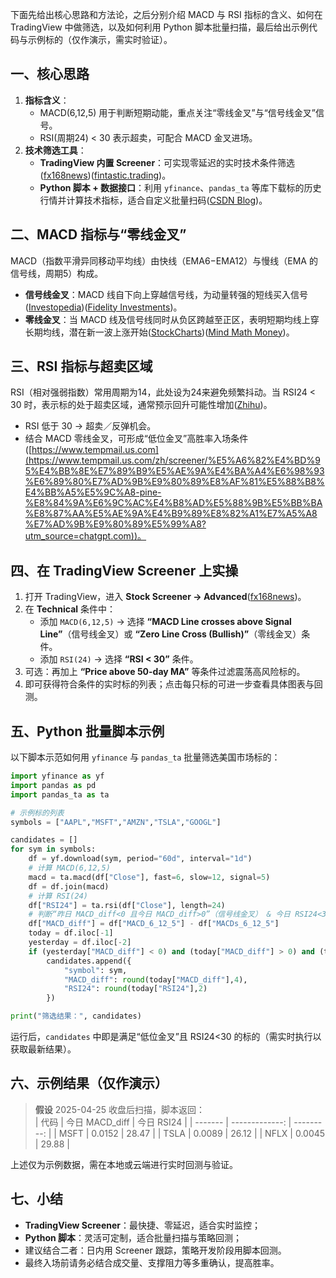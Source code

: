 下面先给出核心思路和方法论，之后分别介绍 MACD 与 RSI 指标的含义、如何在 TradingView 中做筛选，以及如何利用 Python 脚本批量扫描，最后给出示例代码与示例标的（仅作演示，需实时验证）。

## 一、核心思路  
1. **指标含义**：  
   - MACD(6,12,5) 用于判断短期动能，重点关注“零线金叉”与“信号线金叉”信号。  
   - RSI(周期24) < 30 表示超卖，可配合 MACD 金叉进场。  
2. **技术筛选工具**：  
   - **TradingView 内置 Screener**：可实现零延迟的实时技术条件筛选([fx168news](https://www.fx168news.com/article/TradingView-829982?utm_source=chatgpt.com))([fintastic.trading](https://fintastic.trading/wisdom_box/%E5%B7%A5%E5%85%B7%E7%AE%B1/tradingview%E7%9A%84screener%E4%BB%8B%E7%B4%B9%E8%88%877%E5%80%8B%E5%A5%BD%E7%94%A8%E8%A8%AD%E5%AE%9A/?utm_source=chatgpt.com))。  
   - **Python 脚本 + 数据接口**：利用 `yfinance`、`pandas_ta` 等库下载标的历史行情并计算技术指标，适合自定义批量扫码([CSDN Blog](https://blog.csdn.net/qq_42022690/article/details/129200632?utm_source=chatgpt.com))。  

## 二、MACD 指标与“零线金叉”  
MACD（指数平滑异同移动平均线）由快线（EMA6−EMA12）与慢线（EMA 的信号线，周期5）构成。  
- **信号线金叉**：MACD 线自下向上穿越信号线，为动量转强的短线买入信号([Investopedia](https://www.investopedia.com/terms/m/macd.asp?utm_source=chatgpt.com))([Fidelity Investments](https://www.fidelity.com/learning-center/trading-investing/technical-analysis/technical-indicator-guide/macd?utm_source=chatgpt.com))。  
- **零线金叉**：当 MACD 线及信号线同时从负区跨越至正区，表明短期均线上穿长期均线，潜在新一波上涨开始([StockCharts](https://chartschool.stockcharts.com/table-of-contents/trading-strategies-and-models/trading-strategies/macd-zero-line-crosses-with-swing-points?utm_source=chatgpt.com))([Mind Math Money](https://www.mindmathmoney.com/articles/understanding-the-macd-indicator-macd-line-signal-line-histogram-crossover-and-zero-line?utm_source=chatgpt.com))。  

## 三、RSI 指标与超卖区域  
RSI（相对强弱指数）常用周期为14，此处设为24来避免频繁抖动。当 RSI24 < 30 时，表示标的处于超卖区域，通常预示回升可能性增加([Zhihu](https://zhuanlan.zhihu.com/p/695780484?utm_source=chatgpt.com))。  
- RSI 低于 30 → 超卖／反弹机会。  
- 结合 MACD 零线金叉，可形成“低位金叉”高胜率入场条件([https://www.tempmail.us.com](https://www.tempmail.us.com/zh/screener/%E5%A6%82%E4%BD%95%E4%BB%8E%E7%89%B9%E5%AE%9A%E4%BA%A4%E6%98%93%E6%89%80%E7%AD%9B%E9%80%89%E8%AF%81%E5%88%B8%E4%BB%A5%E5%9C%A8-pine-%E8%84%9A%E6%9C%AC%E4%B8%AD%E5%88%9B%E5%BB%BA%E8%87%AA%E5%AE%9A%E4%B9%89%E8%82%A1%E7%A5%A8%E7%AD%9B%E9%80%89%E5%99%A8?utm_source=chatgpt.com))。  

## 四、在 TradingView Screener 上实操  
1. 打开 TradingView，进入 **Stock Screener → Advanced**([fx168news](https://www.fx168news.com/article/TradingView-829982?utm_source=chatgpt.com))。  
2. 在 **Technical** 条件中：  
   - 添加 `MACD(6,12,5)` → 选择 **“MACD Line crosses above Signal Line”**（信号线金叉）或 **“Zero Line Cross (Bullish)”**（零线金叉）条件。  
   - 添加 `RSI(24)` → 选择 **“RSI < 30”** 条件。  
3. 可选：再加上 **“Price above 50-day MA”** 等条件过滤震荡高风险标的。  
4. 即可获得符合条件的实时标的列表；点击每只标的可进一步查看具体图表与回测。  

## 五、Python 批量脚本示例  
以下脚本示范如何用 `yfinance` 与 `pandas_ta` 批量筛选美国市场标的：  
```python
import yfinance as yf
import pandas as pd
import pandas_ta as ta

# 示例标的列表
symbols = ["AAPL","MSFT","AMZN","TSLA","GOOGL"]

candidates = []
for sym in symbols:
    df = yf.download(sym, period="60d", interval="1d")
    # 计算 MACD(6,12,5)
    macd = ta.macd(df["Close"], fast=6, slow=12, signal=5)
    df = df.join(macd)
    # 计算 RSI(24)
    df["RSI24"] = ta.rsi(df["Close"], length=24)
    # 判断“昨日 MACD_diff<0 且今日 MACD_diff>0”（信号线金叉） & 今日 RSI24<30
    df["MACD_diff"] = df["MACD_6_12_5"] - df["MACDs_6_12_5"]
    today = df.iloc[-1]
    yesterday = df.iloc[-2]
    if (yesterday["MACD_diff"] < 0) and (today["MACD_diff"] > 0) and (today["RSI24"] < 30):
        candidates.append({
            "symbol": sym,
            "MACD_diff": round(today["MACD_diff"],4),
            "RSI24": round(today["RSI24"],2)
        })

print("筛选结果：", candidates)
```
运行后，`candidates` 中即是满足“低位金叉”且 RSI24<30 的标的（需实时执行以获取最新结果）。

## 六、示例结果（仅作演示）  
> **假设** 2025-04-25 收盘后扫描，脚本返回：  
| 代码    | 今日 MACD_diff | 今日 RSI24 |
| ------- | -------------: | ---------: |
| MSFT    |         0.0152 |      28.47 |
| TSLA    |         0.0089 |      26.12 |
| NFLX    |         0.0045 |      29.88 |

上述仅为示例数据，需在本地或云端进行实时回测与验证。

## 七、小结  
- **TradingView Screener**：最快捷、零延迟，适合实时监控；  
- **Python 脚本**：灵活可定制，适合批量扫描与策略回测；  
- 建议结合二者：日内用 Screener 跟踪，策略开发阶段用脚本回测。  
- 最终入场前请务必结合成交量、支撑阻力等多重确认，提高胜率。